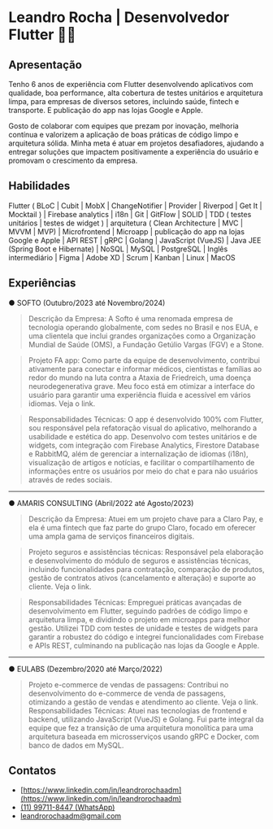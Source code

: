 # Leandro Rocha | Desenvolvedor Flutter :man_technologist:

## Apresentação

Tenho 6 anos de experiência com Flutter desenvolvendo aplicativos com qualidade, boa performance, alta cobertura de testes unitários e arquitetura limpa, para empresas de diversos setores, incluindo saúde, fintech e transporte. E publicação do app nas lojas Google e Apple.

Gosto de colaborar com equipes que prezam por inovação, melhoria contínua e valorizem a aplicação de boas práticas de código limpo e arquitetura sólida. Minha meta é atuar em projetos desafiadores, ajudando a entregar soluções que impactem positivamente a experiência do usuário e promovam o crescimento da empresa.

## Habilidades
 
Flutter ( BLoC | Cubit | MobX | ChangeNotifier | Provider | Riverpod | Get It | Mocktail ) | Firebase analytics | i18n | Git
| GitFlow | SOLID | TDD ( testes unitários | testes de widget ) | arquitetura ( Clean Architecture | MVC | MVVM | MVP) | Microfrontend | Microapp | publicação do app na lojas Google e Apple | API REST | gRPC | Golang | JavaScript (VueJS) | Java JEE (Spring Boot e Hibernate) | NoSQL | MySQL | PostgreSQL | Inglês intermediário | Figma | Adobe XD | Scrum | Kanban | Linux | MacOS

## Experiências

● SOFTO (Outubro/2023 até Novembro/2024)

> Descrição da Empresa: A Softo é uma renomada empresa de tecnologia operando globalmente, com sedes no Brasil e nos EUA, e uma clientela que inclui grandes organizações como a Organização Mundial de Saúde (OMS), a Fundação Getúlio Vargas (FGV) e a Stone.

> Projeto FA app: Como parte da equipe de desenvolvimento, contribui ativamente para conectar e informar médicos, cientistas e famílias ao redor do mundo na luta contra a Ataxia de Friedreich, uma doença neurodegenerativa grave. Meu foco está em otimizar a interface do usuário para garantir uma experiência fluida e acessível em vários idiomas. Veja o link.

> Responsabilidades Técnicas: O app é desenvolvido 100% com Flutter, sou responsável pela refatoração visual do aplicativo, melhorando a usabilidade e estética do app. Desenvolvo com testes unitários e de widgets, com integração com Firebase Analytics, Firestore Database e RabbitMQ, além de gerenciar a internalização de idiomas (i18n), visualização de artigos e notícias, e facilitar o compartilhamento de informações entre os usuários por meio do chat e para não usuários através de redes sociais.

---

● AMARIS CONSULTING (Abril/2022 até Agosto/2023) 
 
> Descrição da Empresa: Atuei em um projeto chave para a Claro Pay, e ela é uma fintech que faz parte do grupo Claro, focado em oferecer uma ampla gama de serviços financeiros digitais.

> Projeto seguros e assistências técnicas: Responsável pela elaboração e desenvolvimento do módulo de seguros e assistências técnicas, incluindo funcionalidades para contratação, comparação de produtos, gestão de contratos ativos (cancelamento e alteração) e suporte ao cliente. Veja o link.

> Responsabilidades Técnicas: Empreguei práticas avançadas de desenvolvimento em Flutter, seguindo padrões de código limpo e arquitetura limpa, e dividindo o projeto em microapps para melhor gestão. Utilizei TDD com testes de unidade e testes de widgets para garantir a robustez do código e integrei funcionalidades com Firebase e APIs REST, culminando na publicação nas lojas da Google e Apple.

---

● EULABS (Dezembro/2020 até Março/2022)
 
> Projeto e-commerce de vendas de passagens: Contribui no desenvolvimento do e-commerce de venda de passagens, otimizando a gestão de vendas e atendimento ao cliente. Veja o link.
> Responsabilidades Técnicas: Atuei nas tecnologias de frontend e backend, utilizando JavaScript (VueJS) e Golang. Fui parte integral da equipe que fez a transição de uma arquitetura monolítica para uma arquitetura baseada em microsserviços usando gRPC e Docker, com banco de dados em MySQL.

## Contatos

* [https://www.linkedin.com/in/leandrorochaadm](https://www.linkedin.com/in/leandrorochaadm)
* [(11) 99711-8447 (WhatsApp)](https://wa.me/5511997118447)
* leandrorochaadm@gmail.com
